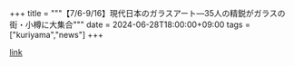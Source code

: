 +++
title = """【7/6-9/16】現代日本のガラスアート―35人の精鋭がガラスの街・小樽に大集合"""
date = 2024-06-28T18:00:00+09:00
tags = ["kuriyama","news"]
+++


[link](https://www.town.kuriyama.hokkaido.jp/soshiki/55/26811.html)
